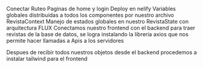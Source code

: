 Conectar Ruteo 
Paginas de home y login
Deploy en nelify
Variables globales distribuidas a todos los componentes por nuestro archivo RevistaContext
Manejo de estados globales en nuestro RevistaState con arquitectura FLUX
Conectamos nuestro frontend con el backend para traer revistas de la base de datos, se logra instalando la libreria axios que nos permite hacer llamadas a Apis a los servidores

Despues de recibir todos nuestros objetos desde el backend procedemos a instalar tailwind para el frontend